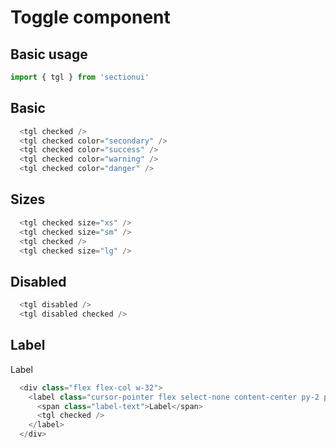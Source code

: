# Toggle component

## Basic usage

```ts
import { tgl } from 'sectionui'
```

## Basic

<div class="flex flex-wrap items-center gap-3">
  <tgl checked />
  <tgl checked color="secondary" />
  <tgl checked color="success" />
  <tgl checked color="warning" />
  <tgl checked color="danger" />
</div>

```ts
  <tgl checked />
  <tgl checked color="secondary" />
  <tgl checked color="success" />
  <tgl checked color="warning" />
  <tgl checked color="danger" />
```

## Sizes

<div class="flex flex-wrap items-center gap-3">
  <tgl checked size="xs" />
  <tgl checked size="sm" />
  <tgl checked />
  <tgl checked size="lg" />
</div>

```ts
  <tgl checked size="xs" />
  <tgl checked size="sm" />
  <tgl checked />
  <tgl checked size="lg" />
```

## Disabled

<div class="flex flex-wrap items-center gap-3">
  <tgl disabled />
  <tgl disabled checked />
</div>

```ts
  <tgl disabled />
  <tgl disabled checked />
```

## Label

<div class="flex flex-wrap items-center gap-3">
  <div class="flex flex-col w-32">
    <label class="cursor-pointer flex select-none content-center py-2 px-1 justify-between">
      <span class="label-text">Label</span>
      <tgl checked />
    </label>
  </div>
</div>

```ts
  <div class="flex flex-col w-32">
    <label class="cursor-pointer flex select-none content-center py-2 px-1 justify-between">
      <span class="label-text">Label</span>
      <tgl checked />
    </label>
  </div>
  ```
